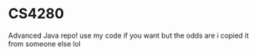 # CS4280
Advanced Java repo! use my code if you want but the odds are i copied it from someone else lol
